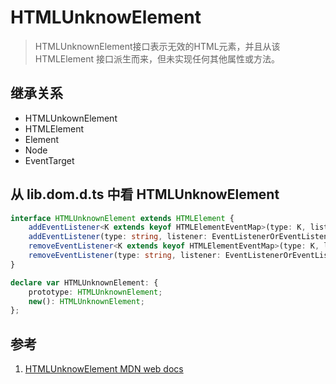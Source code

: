 # HTMLUnknowElement

>HTMLUnknownElement接口表示无效的HTML元素，并且从该 HTMLElement 接口派生而来，但未实现任何其他属性或方法。

## 继承关系

- HTMLUnkownElement
- HTMLElement
- Element
- Node
- EventTarget

## 从 lib.dom.d.ts 中看 HTMLUnknowElement

```ts
interface HTMLUnknownElement extends HTMLElement {
    addEventListener<K extends keyof HTMLElementEventMap>(type: K, listener: (this: HTMLUnknownElement, ev: HTMLElementEventMap[K]) => any, options?: boolean | AddEventListenerOptions): void;
    addEventListener(type: string, listener: EventListenerOrEventListenerObject, options?: boolean | AddEventListenerOptions): void;
    removeEventListener<K extends keyof HTMLElementEventMap>(type: K, listener: (this: HTMLUnknownElement, ev: HTMLElementEventMap[K]) => any, options?: boolean | EventListenerOptions): void;
    removeEventListener(type: string, listener: EventListenerOrEventListenerObject, options?: boolean | EventListenerOptions): void;
}

declare var HTMLUnknownElement: {
    prototype: HTMLUnknownElement;
    new(): HTMLUnknownElement;
};
```

## 参考

1. [HTMLUnknowElement MDN web docs](https://developer.mozilla.org/en-US/docs/Web/API/HTMLUnknowElement)

